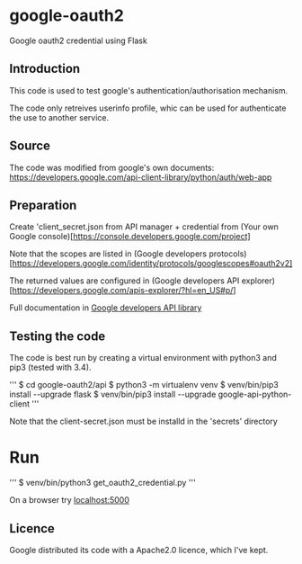 # google-oauth2
Google oauth2 credential using Flask

## Introduction
This code is used to test google's authentication/authorisation
mechanism. 

The code only retreives userinfo profile, whic can be used for
authenticate the use to another service.

## Source
The code was modified from google's own documents:
    https://developers.google.com/api-client-library/python/auth/web-app

## Preparation
Create 'client_secret.json from API manager + credential from (Your own Google
console)[https://console.developers.google.com/project]

Note that the scopes are listed in (Google developers protocols)[https://developers.google.com/identity/protocols/googlescopes#oauth2v2]

The returned values are configured in (Google developers API explorer)[https://developers.google.com/apis-explorer/?hl=en_US#p/]

Full documentation in [Google developers API library](https://developers.google.com/api-client-library/python/auth/web-app)

## Testing the code
The code is best run by creating a virtual environment with python3 and
pip3 (tested with 3.4).

'''
$ cd google-oauth2/api
$ python3 -m virtualenv venv
$ venv/bin/pip3 install --upgrade flask
$ venv/bin/pip3 install --upgrade google-api-python-client
'''

Note that the client-secret.json must be installd in the 'secrets'
directory

# Run
'''
$ venv/bin/python3 get_oauth2_credential.py
'''

On a browser try [localhost:5000](http://localhost:5000/index)

## Licence
Google distributed its code with a Apache2.0 licence, which I've kept.
